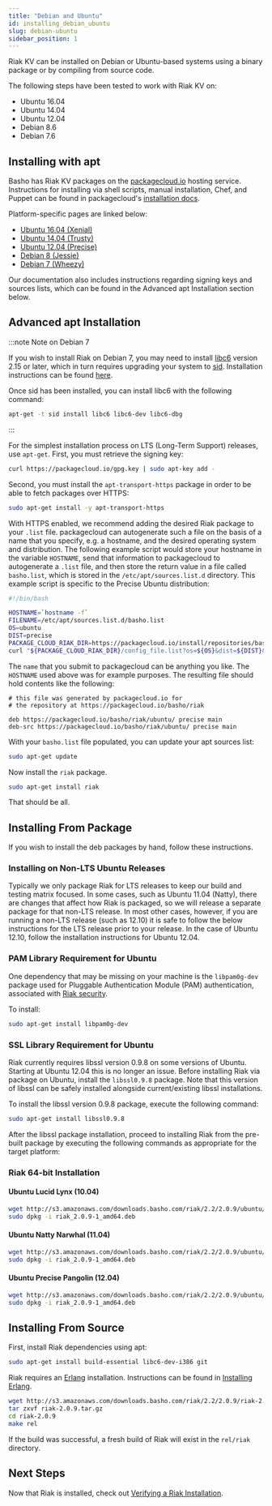 ```yaml
---
title: "Debian and Ubuntu"
id: installing_debian_ubuntu
slug: debian-ubuntu
sidebar_position: 1
---
```


[install source index]: ../../setup/installing/source/index.md

[security index]: ../../using/security/index.md

[install source erlang]: ../../setup/installing/source/erlang.md

[install verify]: ../../setup/installing/verify.md

Riak KV can be installed on Debian or Ubuntu-based systems using a binary
package or by compiling from source code.

The following steps have been tested to work with Riak KV on:

* Ubuntu 16.04
* Ubuntu 14.04
* Ubuntu 12.04
* Debian 8.6
* Debian 7.6

## Installing with apt

Basho has Riak KV packages on the [packagecloud.io](https://packagecloud.io/basho/riak?filter=debs) hosting service. Instructions for installing via shell scripts, manual installation, Chef, and Puppet can be found in packagecloud's [installation docs](https://packagecloud.io/basho/riak/install).

Platform-specific pages are linked below:

* [Ubuntu 16.04 (Xenial)](https://packagecloud.io/basho/riak/packages/ubuntu/xenial/riak_2.0.9-1_amd64.deb)
* [Ubuntu 14.04 (Trusty)](https://packagecloud.io/basho/riak/packages/ubuntu/trusty/riak_2.0.9-1_amd64.deb)
* [Ubuntu 12.04 (Precise)](https://packagecloud.io/basho/riak/packages/ubuntu/precise/riak_2.0.9-1_amd64.deb)
* [Debian 8 (Jessie)](https://packagecloud.io/basho/riak/packages/debian/jessie/riak_2.0.9-1_amd64.deb)
* [Debian 7 (Wheezy)](https://packagecloud.io/basho/riak/packages/debian/wheezy/riak_2.0.9-1_amd64.deb)

Our documentation also includes instructions regarding signing keys and
sources lists, which can be found in the Advanced apt Installation section below.

## Advanced apt Installation

:::note Note on Debian 7

If you wish to install Riak on Debian 7, you may need to install
[libc6](https://packages.debian.org/search?keywords=libc6) version 2.15 or
later, which in turn requires upgrading your system to
[sid](https://www.debian.org/releases/sid/). Installation instructions
can be found
[here](https://wiki.debian.org/DebianUnstable#How_do_I_install_Sid.3F).

Once sid has been installed, you can install libc6 with the following
command:

```bash
apt-get -t sid install libc6 libc6-dev libc6-dbg
```

:::

For the simplest installation process on LTS (Long-Term Support)
releases, use `apt-get`. First, you must retrieve the signing key:

```bash
curl https://packagecloud.io/gpg.key | sudo apt-key add -
```

Second, you must install the `apt-transport-https` package in order to
be able to fetch packages over HTTPS&#x3A;

```bash
sudo apt-get install -y apt-transport-https
```

With HTTPS enabled, we recommend adding the desired Riak package to your
`.list` file. packagecloud can autogenerate such a file on the basis of
a name that you specify, e.g. a hostname, and the desired operating
system and distribution. The following example script would store your
hostname in the variable `HOSTNAME`, send that information to
packagecloud to autogenerate a `.list` file, and then store the return
value in a file called `basho.list`, which is stored in the
`/etc/apt/sources.list.d` directory. This example script is specific to
the Precise Ubuntu distribution:

```bash
#!/bin/bash

HOSTNAME=`hostname -f`
FILENAME=/etc/apt/sources.list.d/basho.list
OS=ubuntu
DIST=precise
PACKAGE_CLOUD_RIAK_DIR=https://packagecloud.io/install/repositories/basho/riak
curl "${PACKAGE_CLOUD_RIAK_DIR}/config_file.list?os=${OS}&dist=${DIST}&name=${HOSTNAME}" > $FILENAME
```

The `name` that you submit to packagecloud can be anything you like. The
`HOSTNAME` used above was for example purposes. The resulting file
should hold contents like the following:

    # this file was generated by packagecloud.io for
    # the repository at https://packagecloud.io/basho/riak

    deb https://packagecloud.io/basho/riak/ubuntu/ precise main
    deb-src https://packagecloud.io/basho/riak/ubuntu/ precise main

With your `basho.list` file populated, you can update your apt sources
list:

```bash
sudo apt-get update
```

Now install the `riak` package.

```bash
sudo apt-get install riak
```

That should be all.

## Installing From Package

If you wish to install the deb packages by hand, follow these
instructions.

### Installing on Non-LTS Ubuntu Releases

Typically we only package Riak for LTS releases to keep our build and
testing matrix focused.  In some cases, such as Ubuntu 11.04 (Natty),
there are changes that affect how Riak is packaged, so we will release a
separate package for that non-LTS release. In most other cases, however,
if you are running a non-LTS release (such as 12.10) it is safe to
follow the below instructions for the LTS release prior to your release.
In the case of Ubuntu 12.10, follow the installation instructions for
Ubuntu 12.04.

### PAM Library Requirement for Ubuntu

One dependency that may be missing on your machine is the `libpam0g-dev`
package used for Pluggable Authentication Module (PAM) authentication,
associated with [Riak security][security index].

To install:

```bash
sudo apt-get install libpam0g-dev
```

### SSL Library Requirement for Ubuntu

Riak currently requires libssl version 0.9.8 on some versions of Ubuntu.
Starting at Ubuntu 12.04 this is no longer an issue. Before installing
Riak via package on Ubuntu, install the `libssl0.9.8` package. Note that
this version of libssl can be safely installed alongside
current/existing libssl installations.

To install the libssl version 0.9.8 package, execute the following
command:

```bash
sudo apt-get install libssl0.9.8
```

After the libssl package installation, proceed to installing Riak from
the pre-built package by executing the following commands as appropriate
for the target platform:

### Riak 64-bit Installation

#### Ubuntu Lucid Lynx (10.04)

```bash
wget http://s3.amazonaws.com/downloads.basho.com/riak/2.2/2.0.9/ubuntu/lucid/riak_2.0.9-1_amd64.deb
sudo dpkg -i riak_2.0.9-1_amd64.deb
```

#### Ubuntu Natty Narwhal (11.04)

```bash
wget http://s3.amazonaws.com/downloads.basho.com/riak/2.2/2.0.9/ubuntu/natty/riak_2.0.9-1_amd64.deb
sudo dpkg -i riak_2.0.9-1_amd64.deb
```

#### Ubuntu Precise Pangolin (12.04)

```bash
wget http://s3.amazonaws.com/downloads.basho.com/riak/2.2/2.0.9/ubuntu/precise/riak_2.0.9-1_amd64.deb
sudo dpkg -i riak_2.0.9-1_amd64.deb
```

## Installing From Source

First, install Riak dependencies using apt:

```bash
sudo apt-get install build-essential libc6-dev-i386 git
```

Riak requires an [Erlang](http://www.erlang.org/) installation.
Instructions can be found in [Installing Erlang][install source erlang].

```bash
wget http://s3.amazonaws.com/downloads.basho.com/riak/2.2/2.0.9/riak-2.0.9.tar.gz
tar zxvf riak-2.0.9.tar.gz
cd riak-2.0.9
make rel
```

If the build was successful, a fresh build of Riak will exist in the
`rel/riak` directory.

## Next Steps

Now that Riak is installed, check out [Verifying a Riak Installation][install verify].
